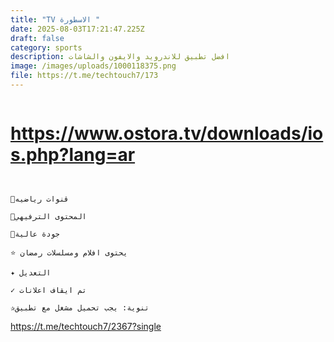 ```yaml
---
title: "TV الاسطورة "
date: 2025-08-03T17:21:47.225Z
draft: false
category: sports
description: افضل تطبيق للاندرويد والايفون والشاشات
image: /images/uploads/1000118375.png
file: https://t.me/techtouch7/173
---
```

![]()



# <https://www.ostora.tv/downloads/ios.php?lang=ar>

```


🥇قنوات رياضيه

🥇المحتوى الترفيهي

🥇جودة عالية 

⭐️ يحتوى افلام ومسلسلات رمضان 

✦ التعديل

✓ تم ايقاف اعلانات

✰تنوية: يجب تحميل مشغل مع تطبيق
```

<https://t.me/techtouch7/2367?single>